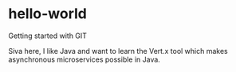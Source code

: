 # hello-world
Getting started with GIT

Siva here, I like Java and want to learn the Vert.x tool which makes asynchronous microservices possible in Java.
